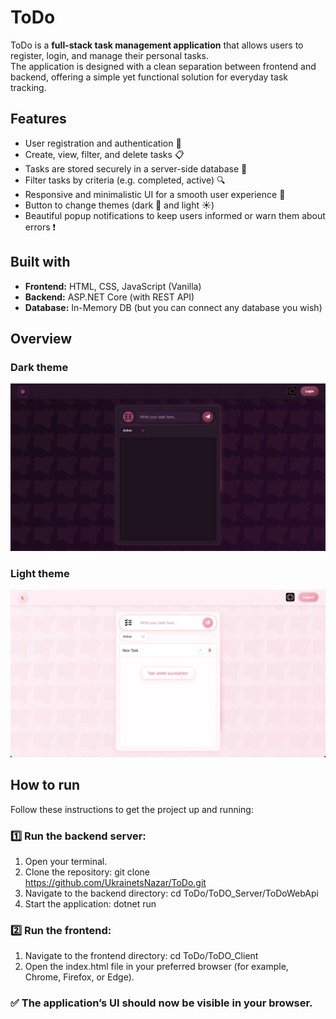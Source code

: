 # ToDo

ToDo is a **full-stack task management application** that allows users to register, login, and manage their personal tasks.  
The application is designed with a clean separation between frontend and backend, offering a simple yet functional solution for everyday task tracking.

## Features

- User registration and authentication 🔑
- Create, view, filter, and delete tasks 📋
- Tasks are stored securely in a server-side database 💾
- Filter tasks by criteria (e.g. completed, active) 🔍
- Responsive and minimalistic UI for a smooth user experience 🌟
- Button to change themes (dark 🌙 and light ☀️)
- Beautiful popup notifications to keep users informed or warn them about errors ❗

## Built with

- **Frontend:** HTML, CSS, JavaScript (Vanilla)
- **Backend:** ASP.NET Core (with REST API)
- **Database:** In-Memory DB (but you can connect any database you wish)

## Overview
### Dark theme
![Screenshot1](./ToDo_Client/assets/screenshots/Screenshot%202025-06-16%20at%2012.58.01.png)
### Light theme
![Screenshot2](./ToDo_Client/assets/screenshots/Screenshot%202025-06-16%20at%2013.01.26.png)

## How to run

Follow these instructions to get the project up and running:

### 1️⃣ Run the backend server:

1. Open your terminal.
2. Clone the repository:
git clone https://github.com/UkrainetsNazar/ToDo.git
3. Navigate to the backend directory:
cd ToDo/ToDO_Server/ToDoWebApi
4. Start the application:
dotnet run

### 2️⃣ Run the frontend:
1. Navigate to the frontend directory:
cd ToDo/ToDO_Client
2. Open the index.html file in your preferred browser (for example, Chrome, Firefox, or Edge).

### ✅ The application’s UI should now be visible in your browser.
